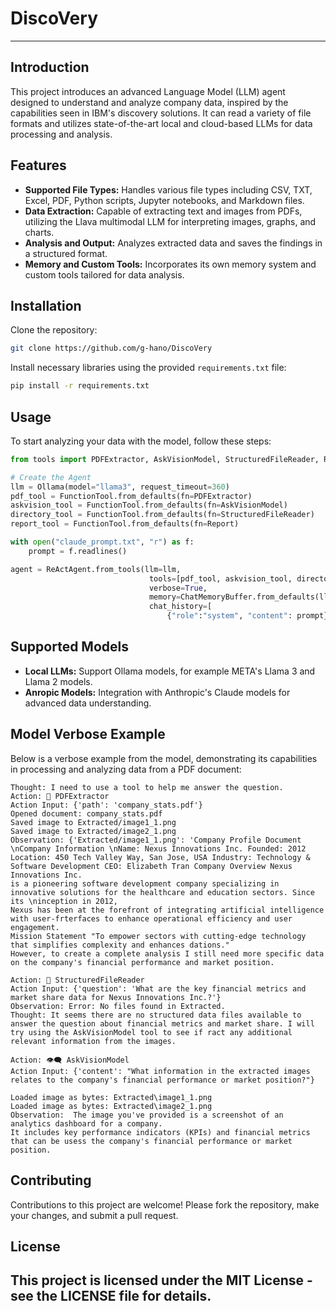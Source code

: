 # DiscoVery

---

## Introduction
This project introduces an advanced Language Model (LLM) agent designed to understand and analyze company data, inspired by the capabilities seen in IBM's discovery solutions. It can read a variety of file formats and utilizes state-of-the-art local and cloud-based LLMs for data processing and analysis.

## Features
- **Supported File Types:** Handles various file types including CSV, TXT, Excel, PDF, Python scripts, Jupyter notebooks, and Markdown files.
- **Data Extraction:** Capable of extracting text and images from PDFs, utilizing the Llava multimodal LLM for interpreting images, graphs, and charts.
- **Analysis and Output:** Analyzes extracted data and saves the findings in a structured format.
- **Memory and Custom Tools:** Incorporates its own memory system and custom tools tailored for data analysis.

## Installation
Clone the repository:
```bash
git clone https://github.com/g-hano/DiscoVery

```
Install necessary libraries using the provided `requirements.txt` file:
```bash
pip install -r requirements.txt
```

## Usage
To start analyzing your data with the model, follow these steps:
```python
from tools import PDFExtractor, AskVisionModel, StructuredFileReader, Report

# Create the Agent
llm = Ollama(model="llama3", request_timeout=360)
pdf_tool = FunctionTool.from_defaults(fn=PDFExtractor)
askvision_tool = FunctionTool.from_defaults(fn=AskVisionModel)
directory_tool = FunctionTool.from_defaults(fn=StructuredFileReader)
report_tool = FunctionTool.from_defaults(fn=Report)

with open("claude_prompt.txt", "r") as f:
    prompt = f.readlines()

agent = ReActAgent.from_tools(llm=llm,
                               tools=[pdf_tool, askvision_tool, directory_tool, report_tool],
                               verbose=True,
                               memory=ChatMemoryBuffer.from_defaults(llm=llm),
                               chat_history=[
                                   {"role":"system", "content": prompt}])
```

## Supported Models
- **Local LLMs:** Support Ollama models, for example META's Llama 3 and Llama 2 models.
- **Anropic Models:** Integration with Anthropic's Claude models for advanced data understanding.

## Model Verbose Example
Below is a verbose example from the model, demonstrating its capabilities in processing and analyzing data from a PDF document:

```
Thought: I need to use a tool to help me answer the question.
Action: 📜 PDFExtractor
Action Input: {'path': 'company_stats.pdf'}
Opened document: company_stats.pdf
Saved image to Extracted/image1_1.png
Saved image to Extracted/image2_1.png
Observation: {'Extracted/image1_1.png': 'Company Profile Document \nCompany Information \nName: Nexus Innovations Inc. Founded: 2012
Location: 450 Tech Valley Way, San Jose, USA Industry: Technology & Software Development CEO: Elizabeth Tran Company Overview Nexus Innovations Inc.
is a pioneering software development company specializing in innovative solutions for the healthcare and education sectors. Since its \ninception in 2012,
Nexus has been at the forefront of integrating artificial intelligence with user-frterfaces to enhance operational efficiency and user engagement.
Mission Statement "To empower sectors with cutting-edge technology that simplifies complexity and enhances dations."
However, to create a complete analysis I still need more specific data on the company's financial performance and market position.

Action: 📁 StructuredFileReader
Action Input: {'question': 'What are the key financial metrics and market share data for Nexus Innovations Inc.?'}
Observation: Error: No files found in Extracted.
Thought: It seems there are no structured data files available to answer the question about financial metrics and market share. I will try using the AskVisionModel tool to see if ract any additional relevant information from the images.

Action: 👁‍🗨 AskVisionModel
Action Input: {'content': "What information in the extracted images relates to the company's financial performance or market position?"}

Loaded image as bytes: Extracted\image1_1.png
Loaded image as bytes: Extracted\image2_1.png
Observation:  The image you've provided is a screenshot of an analytics dashboard for a company.
It includes key performance indicators (KPIs) and financial metrics that can be usess the company's financial performance or market position.

```

## Contributing
Contributions to this project are welcome! Please fork the repository, make your changes, and submit a pull request.

## License
This project is licensed under the MIT License - see the LICENSE file for details.
---
